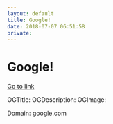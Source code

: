 ```yaml
---
layout: default
title: Google!
date: 2018-07-07 06:51:58
private: 
---
```


# Google!

[Go to link](https://google.com)

OGTitle: 
OGDescription: 
OGImage: 

Domain: google.com

